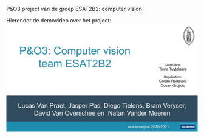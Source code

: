 P&O3 project van de groep ESAT2B2: computer vision

Hieronder de demovideo over het project:
<kbd>
	<a href="https://bit.ly/381Iogo" target="_blank">
  <img src="https://github.com/david1234vo/ESAT2B2_computer_vision/blob/main/Demovideos/demovideo_thumbnail.png">
  </a>
</kbd>
